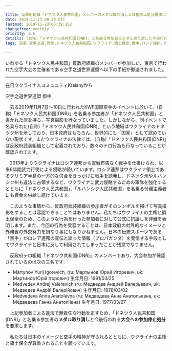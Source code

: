 ```yaml
---

title: 反政府組織「ドネツク人民共和国」メンバーのメダル取り消しと資格停止処分要求に係る意見書
date: 2019-11-23 06:39 UTC
lastmod: 2019-11-23T06:39:16Z
changefreq: monthly
priority: 0.5
details: (自称)「ドネツク人民共和国(DNR)」と名乗る参加者のメダル取り消しと今後行われる大会への参加停止処分を要求します。
tags: 空手,空手之道,剥奪,ドネツク人民共和国,ウクライナ,領土保全,戦争,ロシア連邦,クリミア

---
```


いわゆる「ドネツク人民共和国」反政府組織のメンバーが参加した、東京で行われた空手大会の主催者である空手之道世界連盟へ以下の手紙が郵送されました。

<hr />

在日ウクライナ人コミュニティKraianyから

空手之道世界連盟 御中

　去る2019年11月7日〜10日に行われたKWF国際空手のイベントに於いて、(自称)「ドネツク人民共和国(DNR)」を名乗る参加者が「ドネツク人民共和国」と書かれた旗を持ち、写真撮影を行なっていました。しかしながら、同イベントで名乗られた(自称)「ドネツク人民共和国(DNR)」という地域はウクライナのドネツク州を示しており、日本政府はもちろん、世界的にも「国家」として認めていない現状です。またウクライナの法律では、(自称)「ドネツク人民共和国(DNR)」は反政府武装組織として定義されており、数々のテロ行為も行なっていることが確認されてます。

　2013年よりウクライナはロシア連邦から宣戦布告なく戦争を仕掛けられ、以来6年間武力行使による侵略が続いています。ロシア連邦はウクライナ領土であるクリミア半島の一方的な併合をきっかけに戦争を誘発し、ドネツク州やルハンシク州も違法に占領するなど、ウクライナに武力侵略するための軍隊を強化するとともに「ドネツク人民共和国」、「ルハンシク人民共和国」を名乗る分離主義者にも資金を供給し続けています。

　このような事情から、反政府武装組織の参加者がそのシンボルを掲げて写真撮影をすることは容認できることではありません。私たちはウクライナの主権と領土保全のため、このような行為を行った参加者に対して公式に抗議しを非難を表明します。また、今回の行為を受容することは、日本政府の対外的なイメージと外務省の外交努力を損なう事にもなりかねません。日本の伝統スポーツである「空手」がロシア連邦の宣伝と誤った情報（プロパガンダ）を発信する手段としてウクライナと日本に反して利用されてしまったことが残念でなりません。

　反政府テロ組織「ドネツク共和国(DNR)」のメンバーであり、大会参加が確認されているのは次の三名です:

- Martynov Yurij Igorevich, (ru: Мартынов Юрий Игоревич, uk: Мартинов Юрій Ігорович) 生年月日: 1991/03/25
- Medvedev Andrej Valerevich (ru: Медведев Андрей Валерьевич, uk: Медведєв Андрій Валерійович) 生年月日: 1978/03/02
- Medvedeva Anna Anatolevna (ru: Медведева Анна Анатольевна, uk: Медведєва Ганна Анатоліївна) 生年月日: 1977/03/27

　上記参加者による違法で無責任な行動を正すため、「ドネツク人民共和国(DNR)」と名乗る参加者の<strong>メダル取り消し</strong>と今後行われる<strong>大会への参加停止処分</strong>を要求します。

　私たちは日本のイメージと空手の精神が守られるとともに、ウクライナの主権と領土保全が尊重されることを願っています。
